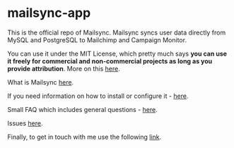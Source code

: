 mailsync-app
============

This is the official repo of Mailsync. Mailsync syncs user data directly from MySQL and PostgreSQL to Mailchimp and Campaign Monitor.

You can use it under the MIT License, which pretty much says **you can use it freely for commercial and non-commercial projects as long as you provide attribution**. More on this [here](https://github.com/rebelact/mailsync-app/blob/master/LICENSE).

What is Mailsync [here](http://mailsync.github.io). 

If you need information on how to install or configure it - [here](https://github.com/rebelact/mailsync-app/wiki/Configuration).

Small FAQ which includes general questions - [here](https://github.com/rebelact/mailsync-app/wiki/FAQ).

Issues [here](https://github.com/rebelact/mailsync-app/issues).

Finally, to get in touch with me use the following [link](http://mailsync.github.io/#get-in-touch).
